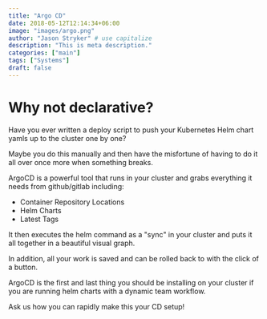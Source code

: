 ```yaml
---
title: "Argo CD"
date: 2018-05-12T12:14:34+06:00
image: "images/argo.png"
author: "Jason Stryker" # use capitalize
description: "This is meta description."
categories: ["main"]
tags: ["Systems"]
draft: false
---
```


# Why not declarative?

Have you ever written a deploy script to push your Kubernetes Helm chart yamls up to the cluster one by one?

Maybe you do this manually and then have the misfortune of having to do it all over once more when something breaks.

ArgoCD is a powerful tool that runs in your cluster and grabs everything it needs from github/gitlab including:

* Container Repository Locations
* Helm Charts
* Latest Tags

It then executes the helm command as a "sync" in your cluster and puts it all together in a beautiful visual graph.

In addition, all your work is saved and can be rolled back to with the click of a button.

ArgoCD is the first and last thing you should be installing on your cluster if you are running helm charts with a dynamic team workflow.

Ask us how you can rapidly make this your CD setup!
